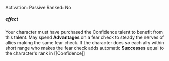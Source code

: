 Activation: Passive
Ranked: No
##### effect
Your character must have purchased the
Confidence talent to benefit from this talent.
May spend **Advantages** on a fear check to steady the
nerves of allies making the same fear check.
If the character does so each ally within short
range who makes the fear check adds automatic
**Successes** equal to the character's
rank in [[Confidence]]
